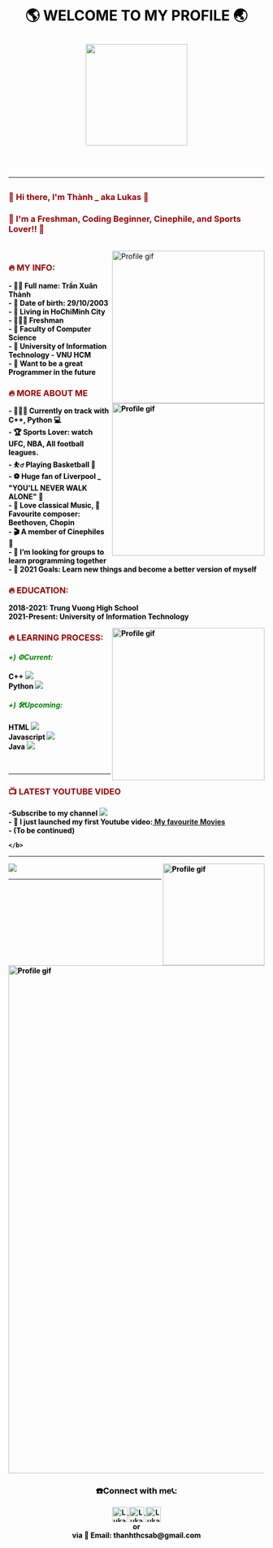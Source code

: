 <html>
<head>
<meta name="viewport" content="width=device-width, maximum-scale=1.0, initial-scale=1.0, user-scalable=no">
    <link rel="manifest" href="/manifest.json"><!-- Note manifest is in the header -->
    <link rel="stylesheet" href="styles.css">
<font color="black">
<h1><p align="middle">🌎 WELCOME TO MY PROFILE 🌏<p /> 
<div style="text-align: center;">
<img  align="middle" width="200px" src="https://user-images.githubusercontent.com/94582919/142384353-bd9f0ef8-3a22-454c-a96d-43c42e90c9ae.gif"/>
</div>
    <br />
<hr />
  
<h3 style="color: #990000">👋 Hi there, I'm Thành _ aka Lukas 👋 </h3>

<h3 style="color: #990000"> 🤘 I'm a Freshman, Coding Beginner, Cinephile, and Sports Lover!! 🤘 </h3>  
<br />
<img align="right" alt="Profile gif" width="300px" src="https://user-images.githubusercontent.com/94582919/142376415-26d9dc0a-8ea6-43bd-8f65-25a1b362ca8a.gif" />

<head />

<body>
<p>
<h3 style="color: #990000"> 🔥 MY INFO: </h3>
<b>
- 👦🏻 Full name: Trần Xuân Thành <br />
- 📆 Date of birth: 29/10/2003	<br />
- 🚪 Living in HoChiMinh City	<br />
- 👨🏻‍🎓 Freshman	<br />
- 📝 Faculty of Computer Science 
<br />
- 🏫 University of Information Technology - VNU HCM	<br />
- 💼 Want to be a great Programmer in the future	<br />
<img align="right" alt="Profile gif" width="300px" src="https://user-images.githubusercontent.com/94582919/142390926-92a232b7-e3ea-4f10-b281-f514763acb54.jpg" />
</p>
<p>
<h3 style="color: #990000"> 🔥 MORE ABOUT ME </h3>
- 👨🏽‍💻 Currently on track with C++, Python 💻	<br />
- 🏆 Sports Lover: watch UFC, NBA, All football leagues.	<br />
- ⛹️‍♂️ Playing Basketball 🏀	<br />
- ⚽️ Huge fan of Liverpool _ "YOU'LL NEVER WALK ALONE" 📯	<br />
- 🎼 Love classical Music, 🎹 Favourite composer: Beethoven, Chopin	<br />
- 🎬 A member of Cinephiles 🎥	<br />
- 👯 I’m looking for groups to learn programming together	<br />
- 🥅 2021 Goals: Learn new things and become a better version of myself	<br />
    
<p>
<h3 style="color: #990000"> 🔥 EDUCATION: </h3>
2018-2021: Trung Vuong High School
<br />
2021-Present: University of Information Technology
<br />
</p>
<img align="right" alt="Profile gif" width="300px" src="https://user-images.githubusercontent.com/94582919/142391680-fbbe1382-9687-407d-aee9-7de0ce10cd7e.gif" />
<p>
<h3 style="color: #990000"> 🔥 LEARNING PROCESS: </h3>
<h4 style="color: green"> <b> <i> +) ⚙️Current: </i> </b> </h4> 
 C++  <img src="https://img.icons8.com/color/24/000000/c-plus-plus-logo.png"/> <br />
 Python  <img src="https://img.icons8.com/color/24/000000/python--v1.png"/>  <br />
<h4 style="color: green"> <b> <i> +) 🛠Upcoming:</i></b></h4>  
 HTML  <img src="https://img.icons8.com/color/24/000000/html-5--v1.png"/>  <br />
 Javascript  <img src="https://img.icons8.com/color/24/000000/javascript--v2.png"/>  <br />
 Java  <img src="https://img.icons8.com/color/24/000000/java-coffee-cup-logo--v2.png"/>  </p>
<br />
<hr />
<h3 style="color: #990000"> 📺 LATEST YOUTUBE VIDEO </h3>
-Subscribe to my channel
   <a href="https://www.youtube.com/channel/UCIZpbA88vSyTWj1FEX0unaQ">
   <img  src="https://img.shields.io/youtube/channel/subscribers/UCIZpbA88vSyTWj1FEX0unaQ?style=social" >
   </a>

<br />
<!-- YOUTUBE:START -->
- 🔭 I just launched my first Youtube video:<a href="https://www.youtube.com/watch?v=NR9eAngt2YM&t=1s"> My favourite Movies</a> 

<br />
- (To be continued)

<!-- YOUTUBE:END -->
    </b>
<hr />
    
<img align="right" alt="Profile gif" width="200px" src="https://user-images.githubusercontent.com/94582919/142384547-156a8104-7e50-4711-ab0c-aae925badebb.gif" />
<img src="https://github-readme-stats.vercel.app/api?username=LukasAbraham&show_icons=true&theme=radical">

<hr />

<img align="middle" alt="Profile gif" width="1000px" src="https://user-images.githubusercontent.com/94582919/142397841-42f9d143-f630-440f-930f-861b59462b9d.gif" />   
  <br />
<h3><p align="middle"> ☎️Connect with me📞: </h3><p />
<div style="text-align: center;">
<a href="https://www.youtube.com/channel/UCIZpbA88vSyTWj1FEX0unaQ">
   <img  align="middle" alt="LukasAbraham | YouTube" width="30px" src="https://www.iconpacks.net/icons/2/free-youtube-logo-icon-2431-thumb.png" >
   </a>

<a href="https://www.facebook.com/profile.php?id=100026032879648">
   <img  align="middle" alt="LukasAbraham | Facebook" width="30px" src="https://upload.wikimedia.org/wikipedia/commons/thumb/f/fb/Facebook_icon_2013.svg/1200px-Facebook_icon_2013.svg.png" >
   </a>
   
<a href="https://twitter.com/ThnhTrn39643075">
   <img  align="middle" alt="LukasAbraham | Twitter" width="30px" src="https://upload.wikimedia.org/wikipedia/sco/thumb/9/9f/Twitter_bird_logo_2012.svg/1200px-Twitter_bird_logo_2012.svg.png" >
   </a>
<br />
or
<br />
via 📧 Email: thanhthcsab@gmail.com
<br />
</div>
    

<body />
<html />
